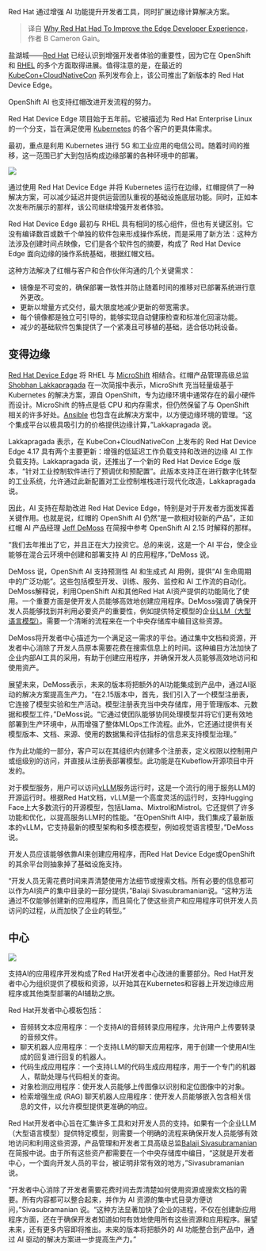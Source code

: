 
<!--
title: 为什么Red Hat必须改进边缘开发者体验
cover: https://cdn.thenewstack.io/media/2024/11/cc739340-planet-volumes-bq1nbwrwzwe-unsplash.jpg
-->

Red Hat 通过增强 AI 功能提升开发者工具，同时扩展边缘计算解决方案。

> 译自 [Why Red Hat Had To Improve the Edge Developer Experience](https://thenewstack.io/why-red-hat-had-to-improve-the-edge-developer-experience/)，作者 B Cameron Gain。


盐湖城——[Red Hat](https://www.openshift.com/try?utm_content=inline+mention) 已经认识到增强开发者体验的重要性，因为它在 OpenShift 和 [RHEL](https://thenewstack.io/configure-multiple-websites-on-a-single-rhel-based-apache-host/) 的多个方面取得进展。值得注意的是，在最近的 [KubeCon+CloudNativeCon](https://events.linuxfoundation.org/kubecon-cloudnativecon-north-america/) 系列发布会上，该公司推出了新版本的 Red Hat Device Edge。

OpenShift AI 也支持红帽改进开发流程的努力。

Red Hat Device Edge 项目始于五年前。它被描述为 Red Hat Enterprise Linux 的一个分支，旨在满足使用 [Kubernetes](https://thenewstack.io/kubernetes/) 的各个客户的更具体需求。

最初，重点是利用 Kubernetes 进行 5G 和工业应用的电信公司。随着时间的推移，这一范围已扩大到包括构成边缘部署的各种环境中的部署。

![](https://cdn.thenewstack.io/media/2024/11/96c59fe3-capture-decran-2024-11-07-092222.png)

通过使用 Red Hat Device Edge 并将 Kubernetes 运行在边缘，红帽提供了一种解决方案，可以减少延迟并提供运营团队重视的基础设施底层功能。同时，正如本次发布所展示的那样，该公司继续增强开发者体验。

Red Hat Device Edge 最初与 RHEL 具有相同的核心组件，但也有关键区别。它没有编译数百或数千个单独的软件包来形成操作系统，而是采用了新方法：这种方法涉及创建时间点映像，它们是各个软件包的摘要，构成了 Red Hat Device Edge 面向边缘的操作系统基础，根据红帽文档。

这种方法解决了红帽与客户和合作伙伴沟通的几个关键需求：

- 镜像是不可变的，确保部署一致性并防止随着时间的推移对已部署系统进行意外更改。
- 更新以增量方式交付，最大限度地减少更新的带宽需求。
- 每个镜像都是独立可引导的，能够实现自动健康检查和标准化回滚功能。
- 减少的基础软件包集提供了一个紧凑且可移植的基础，适合低功耗设备。

## 变得边缘

[Red Hat Device Edge](https://www.redhat.com/en/technologies/device-edge) 将 RHEL 与 [MicroShift](https://www.redhat.com/en/topics/edge-computing/microshift) 相结合。红帽产品管理高级总监 [Shobhan Lakkapragada](https://www.linkedin.com/in/shobhan) 在一次简报中表示，MicroShift 充当轻量级基于 Kubernetes 的解决方案，源自 OpenShift，专为边缘环境中通常存在的最小硬件而设计。MicroShift 的特点是低 CPU 和内存需求，但仍然保留了与 OpenShift 相关的许多好处。[Ansible](https://thenewstack.io/red-hat-ansible-lightspeed-uses-ai-to-automate-infrastructure-management/) 也包含在此解决方案中，以方便边缘环境的管理。“这个集成平台以极具吸引力的价格提供边缘计算，”Lakkapragada 说。

Lakkapragada 表示，在 KubeCon+CloudNativeCon 上发布的 Red Hat Device Edge 4.17 具有两个主要更新：增强的低延迟工作负载支持和改进的边缘 AI 工作负载支持。Lakkapragada 说，还推出了一个新的 Red Hat Device Edge 版本，“针对工业控制软件进行了预调优和预配置”。此版本支持正在进行数字化转型的工业系统，允许通过此新配置对工业控制堆栈进行现代化改造，Lakkapragada 说。

因此，AI 支持在帮助改进 Red Hat Device Edge，特别是对于开发者方面发挥着关键作用。也就是说，红帽的 OpenShift AI 仍然“是一款相对较新的产品”，正如红帽 AI 产品经理 [Jeff DeMoss](https://www.linkedin.com/in/jeff-demoss/) 在简报中参考 OpenShift AI 2.15 时解释的那样。

“我们去年推出了它，并且正在大力投资它。总的来说，这是一个 AI 平台，使企业能够在混合云环境中创建和部署支持 AI 的应用程序，”DeMoss 说。

DeMoss 说，OpenShift AI 支持预测性 AI 和生成式 AI 用例，提供“AI 生命周期中的广泛功能”。这些包括模型开发、训练、服务、监控和 AI 工作流的自动化。
DeMoss解释说，利用OpenShift AI和其他Red Hat AI资产提供的功能简化了使用。一个重要方面是使开发人员能够高效地创建应用程序。DeMoss强调了确保开发人员能够找到并利用必要资产的重要性，例如提供特定模型的企业[LLM（大型语言模型）](https://thenewstack.io/llm/)。需要一个清晰的流程来在一个中央存储库中编目这些资源。

DeMoss将开发者中心描述为一个满足这一需求的平台。通过集中文档和资源，开发者中心消除了开发人员原本需要花费在搜索信息上的时间。这种编目方法加快了企业内部AI工具的采用，有助于创建应用程序，并确保开发人员能够高效地访问和使用资产。

展望未来，DeMoss表示，未来的版本将把额外的AI功能集成到产品中，通过AI驱动的解决方案提高生产力。“在2.15版本中，首先，我们引入了一个模型注册表，它连接了模型实验和生产活动。模型注册表充当中央存储库，用于管理版本、元数据和模型工件，”DeMoss说。“它通过使团队能够协同处理模型并将它们更有效地部署到生产环境中，从而增强了整体MLOps工作流程。此外，它还通过提供有关模型版本、文档、来源、使用的数据集和评估指标的信息来支持模型治理。”

作为此功能的一部分，客户可以在其组织内创建多个注册表，定义权限以控制用户或组级别的访问，并直接从注册表部署模型。此功能是在Kubeflow开源项目中开发的。

对于模型服务，用户可以访问[vLLM](https://github.com/vllm-project/vllm)服务运行时，这是一个流行的用于服务LLM的开源运行时。根据Red Hat文档，vLLM是一个高度灵活的运行时，支持Hugging Face上大多数流行的开源模型，包括Llama、Mixtrol和Mistrol。它还提供了许多功能和优化，以提高服务LLM时的性能。“在OpenShift AI中，我们集成了最新版本的vLLM，它支持最新的模型架构和多模态模型，例如视觉语言模型，”DeMoss说。

开发人员应该能够依靠AI来创建应用程序，而Red Hat Device Edge或OpenShift的其余平台则抽象掉了基础设施支持。

“开发人员无需花费时间来弄清楚使用方法细节或搜索文档。所有必要的信息都可以作为AI资产的集中目录的一部分提供，”Balaji Sivasubramanian说。“这种方法通过不仅能够创建新的应用程序，而且简化了使这些资产和应用程序可供开发人员访问的过程，从而加快了企业的转型。”


## 中心

![](https://cdn.thenewstack.io/media/2024/11/49d58591-capture-decran-2024-11-07-092613.png)

支持AI的应用程序开发构成了Red Hat开发者中心改进的重要部分。Red Hat开发者中心为组织提供了模板和资源，以开始其在Kubernetes和容器上开发边缘应用程序或其他类型部署的AI辅助之旅。

Red Hat开发者中心模板包括：

- 音频转文本应用程序：一个支持AI的音频转录应用程序，允许用户上传要转录的音频文件。
- 聊天机器人应用程序：一个支持LLM的聊天应用程序，用于创建一个使用AI生成的回复进行回复的机器人。
- 代码生成应用程序：一个支持LLM的代码生成应用程序，用于一个专门的机器人，帮助处理与代码相关的查询。
- 对象检测应用程序：使开发人员能够上传图像以识别和定位图像中的对象。
- 检索增强生成 (RAG) 聊天机器人应用程序：使开发人员能够嵌入包含相关信息的文件，以允许模型提供更准确的响应。

Red Hat开发者中心旨在汇集许多工具和对开发人员的支持。如果有一个企业LLM（大型语言模型）提供特定模型，则需要一个明确的流程来确保开发人员能够有效地访问和利用这些资源，产品管理和开发者工具高级总监[Balaji Sivasubramanian](https://www.linkedin.com/in/balajisiva)在简报中说。由于所有这些资产都需要在一个中央存储库中编目，“这就是开发者中心，一个面向开发人员的平台，被证明非常有效的地方，”Sivasubramanian说。

“开发者中心消除了开发者需要花费时间去弄清楚如何使用资源或搜索文档的需要。所有内容都可以整合起来，并作为 AI 资源的集中式目录方便访问，”Sivasubramanian 说。“这种方法显著加快了企业的进程，不仅在创建新应用程序方面，还在于确保开发者知道如何有效地使用所有这些资源和应用程序。展望未来，还有更多内容即将推出。未来的版本将把额外的 AI 功能整合到产品中，通过 AI 驱动的解决方案进一步提高生产力。”

